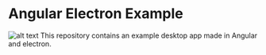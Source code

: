 # Angular Electron Example
![alt text](https://i.imgur.com/ufcJez5.png)
This repository contains an example desktop app made in Angular and electron.
